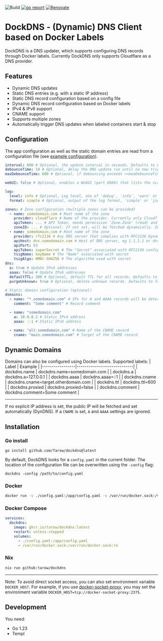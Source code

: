 ![Build](https://github.com/tarow/dockdns/actions/workflows/ci.yaml/badge.svg)
[![go report](https://goreportcard.com/badge/github.com/Tarow/dockdns)](https://goreportcard.com/report/github.com/Tarow/dockdns)
[![Renovate](https://img.shields.io/badge/renovate-enabled-brightgreen.svg)](https://renovatebot.com)

# DockDNS - (Dynamic) DNS Client based on Docker Labels

DockDNS is a DNS updater, which supports configuring DNS records through Docker labels.
Currently DockDNS only supports Cloudflare as a DNS provider.

## Features

- Dynamic DNS updates
- Static DNS entries (e.g. with a static IP address)
- Static DNS record configuration based on a config file
- Dynamic DNS record configuration based on Docker labels
- IPv4 & IPv6 support
- CNAME support
- Supports multiple zones
- Automatically trigger DNS updates when labeled containers start & stop

## Configuration

The app configuration as well as the static domain entries are read from a configuration file (see [example configuration](config.example.yaml)).

```yaml
interval: 600 # Optional, the update interval in seconds. Defaults to 600. Negative interval will result in one-shot invocations.
debounceTime: 10 # Optional, delay the DNS update run until no new trigger event has been received for <<debounceTime>> seconds. This is used to avoid multiple DNS update runs when multiple containers are started/stopped in succession, e.g. by Docker Compose. Defaults to 10.
maxDebounceTime: 600 # Optional, if debouncing exceeds <<maxDebounceTime>> seconds, do not delay the DNS update beyond that. This avoids delaying the DNS update forever, e.g. in case of crash-looping containers that generate trigger events indefinitely. Defaults to 600.

webUI: false # Optional, enables a WebUI (port 8080) that lists the scanned domains and current settings. Defaults to false

log:
  level: info # Optional, Log level, one of 'debug', 'info', 'warn' or 'error'. Defaults to 'info'
  format: simple # Optional, output of the log format, 'simple' or 'json'. Defaults to 'simple'

zones: # Zone configuration (multiple zones can be provided)
  - name: somedomain.com # Root name of the zone
    provider: cloudflare # Name of the provider. Currently only Cloudflare is supported
    apiToken: ... # API Token, needs permission 'Zone.Zone' (read) and Zone.DNS (edit). Can also be passed as environment variable: SOMEDOMAIN_COM_API_TOKEN
    zoneID: ... # Optional: If not set, will be fetched dynamically. ZoneID of this zone. Can also be passed as environment variable: SOMEDOMAIN_COM_ZONE_ID
  - name: somedomain.com # Root name of the zone
    provider: rfc2136 # Any DNS server that complies with RFC2136 Dynamic Updates
    apiHost: dns.somedomain.com # Host of DNS server, eg 1.1.1.1 or dns.example.com
    apiPort: 53
    apiToken: superSecret # The "Secret" associated with RFC2136 config
    tsigName: keyName # The "Name" associated with secret
    tsigAlgo: HMAC-SHA256 # The algorithm used with secret
dns:
  a: true # Update IPv4 addresses
  aaaa: false # Update IPv6 addresses
  defaultTTL: 300 # Optional, default TTL for all records. Defaults to 300
  purgeUnknown: true # Optional, delete unknown records. Defaults to false.

# Static domain configuration (optional)
domains:
  - name: "*.somedomain.com" # IPs for A and AAAA records will be determined dynamically
    comment: "Some comment" # Record comment

  - name: "somedomain.com"
    a: 10.0.0.2 # Static IPv4 address
    aaaa: ::1 # Static IPv6 address

  - name: "alt.somedomain.com" # Name of the CNAME record
    cname: "main.somedomain.com" # Target of the CNAME record
```

## Dynamic Domains

Domains can also be configured using Docker labels.
Supported labels:
| Label | Example |
|-----------------|-----------------------------|
| dockdns.name | dockdns.name=somedomain.com |
| dockdns.a | dockdns.a=127.0.0.1 |
| dockdns.aaaa | dockdns.aaaa=::1 |
| dockdns.cname | dockdns.cname=target.otherdomain.com |
| dockdns.ttl | dockdns.ttl=600 |
| dockdns.proxied | dockdns.proxied=false |
| dockdns.comment | dockdns.comment=Some comment |

---

If no explicit IP address is set, the public IP will be fetched and set automatically (DynDNS).
If a `CNAME` is set, `A` and `AAAA` settings are ignored.

## Installation

### Go install

```
go install github.com/Tarow/dockdns@latest
```

By default, DockDNS looks for a `config.yaml` in the current folder. The location of the configuration file can be overwritten using the `-config` flag:

```
dockdns -config /path/to/config.yaml
```

### Docker

```bash
docker run -v ./config.yaml:/app/config.yaml -v /var/run/docker.sock:/var/run/docker.sock:ro ghcr.io/tarow/dockdns:latest
```

### Docker Compose

```yaml
services:
  dockdns:
    image: ghcr.io/tarow/dockdns:latest
    restart: unless-stopped
    volumes:
      - ./config.yaml:/app/config.yaml
      - /var/run/docker.sock:/var/run/docker.sock:ro
```

### Nix

```bash
nix run github:tarow/dockdns
```

---

Note: To avoid direct socket access, you can also set environment variable `DOCKER_HOST`.
For example, if you use [docker-socket-proxy](https://github.com/Tecnativa/docker-socket-proxy), you may set the environment variable `DOCKER_HOST=tcp://docker-socket-proxy:2375`.

## Development

You need:

* Go 1.23
* Templ
